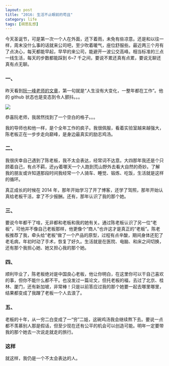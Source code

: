 ```yaml
---
layout: post
title: "2016: 生活不止眼前的苟且"
category: life
tags: [胡思乱想]
---
```


今天圣诞节，可是第一次一个人在外面，还下着雨，未免有些凉意。还是和以往一样，周末没什么事的话就来公司吧，至少吹着暖气，座位舒服些。最近两三个月有了点决心，每天都能早起，早早的来公司，能避开一波公交高峰。相当标准的三点一线生活，每天的步数都能踩到 6~7 千之间，要说不累还真有点累，要说无聊还真有点无聊。

<!-- more -->

### 一、

昨天看到[阮一峰老师的文章](http://www.ruanyifeng.com/blog/2016/12/year_summary.html)，第一句就是“人生没有大变化，一整年都在工作”。他的 github 状态也是变态到令人颤抖。。。

<img src="http://www.ruanyifeng.com/blogimg/asset/2016/bg2016122001.png">

恭喜阮老师，我居然找到了一个空白的格子。。。

我的导师也和他一样，是个全年工作的疯子。我很佩服，看着实验室越来越强大，陈老板正在一步步走向巅峰，是身边最真实的励志鸡汤。


### 二、

我很庆幸自己遇到了陈老板，我不太会表达，经常词不达意。大四那年我还是个只顾着自己，有点不羁，还yy着哪天一个人跑到荒山野外去看大自然的奇妙。了解我的朋友或许知道那段时间我经常一个人骑车、睡觉、锻炼、吃饭，生活就是这样的循环。

真正成长的时候在 2014 年，那年开始学习了开了博客，还学了驾照，那年开始认真给老板干活，拿了不少报酬。还有，那年认识了我的那个她。


### 三、

要说今年都干了啥，无非都和老板和我的她有关。通过陈老板认识了另一位“老板”，可他并不像自己老板那样，他更像个“商人”也许这才是真正的“老板”。陈老板推荐了我，牵头给“老板”做了一个产品的原型，过程有点辛酸，期间身体还犯了老毛病，年初时动了手术，恢复了好久。生活就是在医院、电脑、和床之间切换，还有那个我担心她、她又担心我的那个她。


### 四、

顺利毕业了，陈老板绝对是中国良心老板，他让你明白，在这里你可以干自己喜欢的事，但你不能什么都不干。也没发过一篇论文，但托老板的福，去过了北京、桂林、厦门，还有新加坡，非常棒！只是以前答应过我的那个她要一起去哪里哪里，结果都变成了我蹭了老板一个人去浪了。


### 五、

老板的十年，从一穷二白变成了一“穷”二娃，这碗鸡汤我会继续熬下去。要说一点都不羡慕别人那是假话，但至少现在还有公平的机会可以创造可能。明年一定要带我的那个她去一次说走就走的旅行。


### 这样

就这样，我仍是一个不太会表达的人。

<script>window.MusicUtil.insertIframe('//music.163.com/outchain/player?type=2&id=167802&auto=1&height=66');</script>
